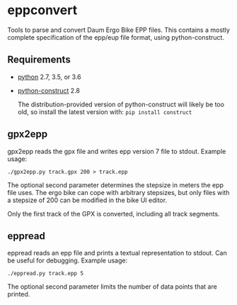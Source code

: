 # eppconvert

Tools to parse and convert Daum Ergo Bike EPP files. This contains a
mostly complete specification of the epp/eup file format, using
python-construct.

## Requirements

  * [python](https://www.python.org) 2.7, 3.5, or 3.6

  * [python-construct](https://pypi.python.org/pypi/construct) 2.8

    The distribution-provided version of python-construct will likely
    be too old, so install the latest version with: `pip install
    construct`

## gpx2epp

gpx2epp reads the gpx file and writes epp version 7 file to
stdout. Example usage:

	./gpx2epp.py track.gpx 200 > track.epp

The optional second parameter determines the stepsize in meters the
epp file uses. The ergo bike can cope with arbitrary stepsizes, but
only files with a stepsize of 200 can be modified in the bike UI
editor.

Only the first track of the GPX is converted, including all track
segments.

## eppread

eppread reads an epp file and prints a textual representation to
stdout. Can be useful for debugging. Example usage:

	./eppread.py track.epp 5

The optional second parameter limits the number of data points that
are printed.
